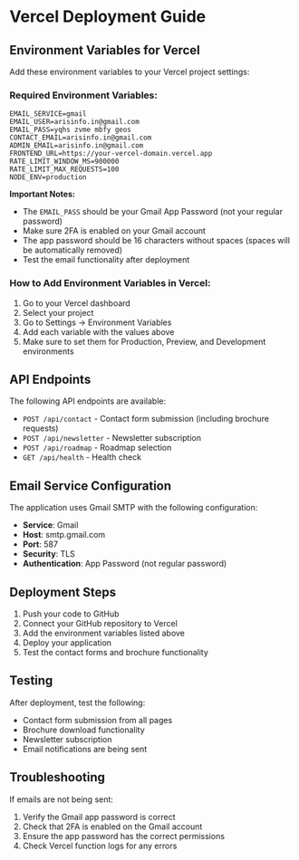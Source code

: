 # Vercel Deployment Guide

## Environment Variables for Vercel

Add these environment variables to your Vercel project settings:

### Required Environment Variables:

```
EMAIL_SERVICE=gmail
EMAIL_USER=arisinfo.in@gmail.com
EMAIL_PASS=yqhs zvme mbfy geos
CONTACT_EMAIL=arisinfo.in@gmail.com
ADMIN_EMAIL=arisinfo.in@gmail.com
FRONTEND_URL=https://your-vercel-domain.vercel.app
RATE_LIMIT_WINDOW_MS=900000
RATE_LIMIT_MAX_REQUESTS=100
NODE_ENV=production
```

**Important Notes:**
- The `EMAIL_PASS` should be your Gmail App Password (not your regular password)
- Make sure 2FA is enabled on your Gmail account
- The app password should be 16 characters without spaces (spaces will be automatically removed)
- Test the email functionality after deployment

### How to Add Environment Variables in Vercel:

1. Go to your Vercel dashboard
2. Select your project
3. Go to Settings → Environment Variables
4. Add each variable with the values above
5. Make sure to set them for Production, Preview, and Development environments

## API Endpoints

The following API endpoints are available:

- `POST /api/contact` - Contact form submission (including brochure requests)
- `POST /api/newsletter` - Newsletter subscription
- `POST /api/roadmap` - Roadmap selection
- `GET /api/health` - Health check

## Email Service Configuration

The application uses Gmail SMTP with the following configuration:
- **Service**: Gmail
- **Host**: smtp.gmail.com
- **Port**: 587
- **Security**: TLS
- **Authentication**: App Password (not regular password)

## Deployment Steps

1. Push your code to GitHub
2. Connect your GitHub repository to Vercel
3. Add the environment variables listed above
4. Deploy your application
5. Test the contact forms and brochure functionality

## Testing

After deployment, test the following:
- Contact form submission from all pages
- Brochure download functionality
- Newsletter subscription
- Email notifications are being sent

## Troubleshooting

If emails are not being sent:
1. Verify the Gmail app password is correct
2. Check that 2FA is enabled on the Gmail account
3. Ensure the app password has the correct permissions
4. Check Vercel function logs for any errors
